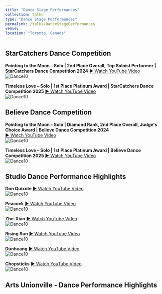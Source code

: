 ```yaml
---
title: "Dance Stage Performances"
collection: talks
type: "Dance Stage Performances"
permalink: /talks/DanceStagePerformances
venue: 
location: "Toronto, Canada"
---
```

## StarCatchers Dance Competition
**Pointing to the Moon – Solo | 2nd Place Overall, Top Soloist Performer | StarCatchers Dance Competition 2024**
<a href="https://youtu.be/Js13cJFnUC0" target="_blank" rel="noopener">▶️ Watch YouTube Video</a>
<br>![Dance10](https://www.tiffu.ca/images/dancepointingtothemoons1.PNG)




**Timeless Love – Solo | 1st Place Platinum Award | StarCatchers Dance Competition 2025**
<a href="https://youtu.be/isbpR2lO6R4" target="_blank" rel="noopener">▶️ Watch YouTube Video</a>
<br>![Dance10](https://www.tiffu.ca/images/dancetimelessloveb1.JPG)




## Believe Dance Competition
**Pointing to the Moon – Solo | Diamond Rank, 2nd Place Overall, Judge's Choice Award | Believe Dance Competition 2024**  
<a href="https://youtu.be/TU-TBDMrv5Q" target="_blank" rel="noopener">▶️ Watch YouTube Video</a>
<br>![Dance10](https://www.tiffu.ca/images/dancepointingtothemoonbh19.jpg)




**Timeless Love – Solo | 1st Place Platinum Award | Believe Dance Competition 2025**
<a href="https://youtu.be/z81euMPFEm4 " target="_blank" rel="noopener">▶️ Watch YouTube Video</a>
<br>![Dance10](https://www.tiffu.ca/images/dancetimelesslovewb.PNG)



## Studio Dance Performance Highlights
**Don Quixote**
<a href="https://youtu.be/TQqILM71ags" target="_blank" rel="noopener">▶️ Watch YouTube Video</a>
<br>![Dance10](https://www.tiffu.ca/images/danceballet2.JPEG)



**Peacock**
<a href="https://youtu.be/_IjY1q_Lz6U" target="_blank" rel="noopener">▶️ Watch YouTube Video</a>
<br>![Dance10](https://www.tiffu.ca/images/dancepeacock1.JPG)



**Zhe-Xian**
<a href="https://youtu.be/xomFrrJE3mM" target="_blank" rel="noopener">▶️ Watch YouTube Video</a>
<br>![Dance10](https://www.tiffu.ca/images/dancezhexian.JPG)



**Rising Sun**
<a href="https://youtu.be/hlKLWcKPEaQ" target="_blank" rel="noopener">▶️ Watch YouTube Video</a>
<br>![Dance10](https://www.tiffu.ca/images/dancerisingsun.JPG)



**Dunhuang**
<a href="https://youtu.be/G4A7tslE6JM" target="_blank" rel="noopener">▶️ Watch YouTube Video</a>
<br>![Dance10](https://www.tiffu.ca/images/dancedunhuang.JPG)



**Chopsticks**
<a href="https://youtu.be/eq4gmod2Sis" target="_blank" rel="noopener">▶️ Watch YouTube Video</a>
<br>![Dance10](https://www.tiffu.ca/images/dancechopsticks.jpg)



## Arts Unionville - Dance Performance Highlights







